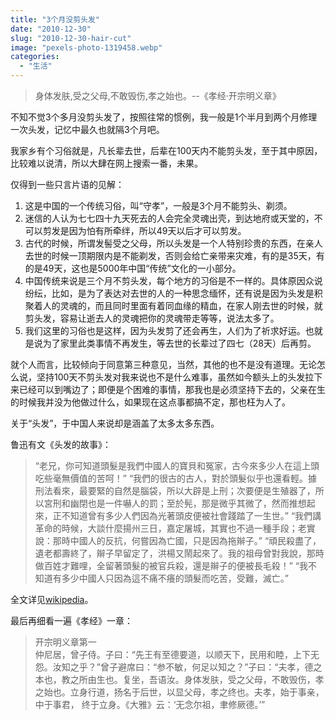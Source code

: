 ```yaml
---
title: "3个月没剪头发"
date: "2010-12-30"
slug: "2010-12-30-hair-cut"
image: "pexels-photo-1319458.webp"
categories: 
  - "生活"
---
```


> 身体发肤,受之父母,不敢毁伤,孝之始也。--《孝经·开宗明义章》

不知不觉3个多月没剪头发了，按照往常的惯例，我一般是1个半月到两个月修理一次头发，记忆中最久也就隔3个月吧。

我家乡有个习俗就是，凡长辈去世，后辈在100天内不能剪头发，至于其中原因，比较难以说清，所以大肆在网上搜索一番，未果。

仅得到一些只言片语的见解：

1. 这是中国的一个传统习俗，叫“守孝”，一般是3个月不能剪头、剃须。
2. 迷信的人认为七七四十九天死去的人会完全灵魂出壳，到达地府或天堂的，不可以剪发是因为怕有所牵绊，所以49天以后才可以剪发。
3. 古代的时候，所谓发髻受之父母，所以头发是一个人特别珍贵的东西，在亲人去世的时候一顶期限内是不能剃发，否则会给亡亲带来灾难，有的是35天，有的是49天，这也是5000年中国“传统”文化的一小部分。
4. 中国传统来说是三个月不剪头发，每个地方的习俗是不一样的。具体原因众说纷纭，比如，是为了表达对去世的人的一种思念缅怀，还有说是因为头发是积聚着人的灵魂的，而且同时里面有着同血缘的精血，在家人刚去世的时候，就剪头发，容易让逝去人的灵魂把你的灵魂带走等等，说法太多了。
5. 我们这里的习俗也是这样，因为头发剪了还会再生，人们为了祈求好运。也就是说为了家里此类事情不再发生，等去世的长辈过了四七（28天）后再剪。

就个人而言，比较倾向于同意第三种意见，当然，其他的也不是没有道理。无论怎么说，坚持100天不剪头发对我来说也不是什么难事，虽然如今额头上的头发拉下来已经可以到嘴边了；即便是个困难的事情，那我也是必须坚持下去的，父亲在生的时候我并没为他做过什么，如果现在这点事都搞不定，那也枉为人了。

关于“头发”，于中国人来说却是涵盖了太多太多东西。

鲁迅有文《头发的故事》：

> “老兄，你可知道頭髮是我們中國人的寶貝和冤家，古今來多少人在這上頭吃些毫無價值的苦呵！” “我們的很古的古人，對於頭髮似乎也還看輕。據刑法看來，最要緊的自然是腦袋，所以大辟是上刑；次要便是生殖器了，所以宮刑和幽閉也是一件嚇人的罰；至於髡，那是微乎其微了，然而推想起來，正不知道曾有多少人們因為光著頭皮便被社會踐踏了一生世。” “我們講革命的時候，大談什麼揚州三日，嘉定屠城，其實也不過一種手段；老實說：那時中國人的反抗，何嘗因為亡國，只是因為拖辮子。” “頑民殺盡了，遺老都壽終了，辮子早留定了，洪楊又鬧起來了。我的祖母曾對我說，那時做百姓才難哩，全留著頭髮的被官兵殺，還是辮子的便被長毛殺！” “我不知道有多少中國人只因為這不痛不癢的頭髮而吃苦，受難，滅亡。”

全文详见[wikipedia](http://zh.wikisource.org/zh/%E9%A0%AD%E9%AB%AE%E7%9A%84%E6%95%85%E4%BA%8B)。

最后再细看一遍《孝经》一章：

> 开宗明义章第一  
> 仲尼居，曾子侍。子曰：“先王有至德要道，以顺天下，民用和睦，上下无 怨。汝知之乎？”曾子避席曰：“参不敏，何足以知之？”子曰：“夫孝，德之 本也，教之所由生也。复坐，吾语汝。身体发肤，受之父母，不敢毁伤，孝之始也。立身行道，扬名于后世，以显父母，孝之终也。夫孝，始于事亲，中于事君， 终于立身。《大雅》云：‘无念尔祖，聿修厥德。’”